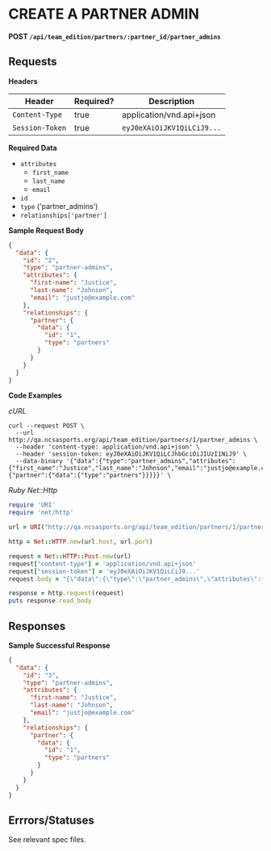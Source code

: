 # CREATE A PARTNER ADMIN

**POST `/api/team_edition/partners/:partner_id/partner_admins`**

## Requests

**Headers**

| Header          | Required? | Description                |
|-----------------|-----------|----------------------------|
| `Content-Type`  | true      | application/vnd.api+json   |
| `Session-Token` | true      | `eyJ0eXAiOiJKV1QiLCiJ9...` |

**Required Data**

* `attributes`
  - `first_name`
  - `last_name`
  - `email`
* `id`
* `type` ('partner_admins')
* `relationships['partner']`

**Sample Request Body**

```json
{
  "data": {
    "id": "2",
    "type": "partner-admins",
    "attributes": {
      "first-name": "Justice",
      "last-name": "Johnson",
      "email": "justjo@example.com"
    },
    "relationships": {
      "partner": {
        "data": {
          "id": "1",
          "type": "partners"
        }
      }
    }
  }
}
```


**Code Examples**

_cURL_

```shell
curl --request POST \
  --url http://qa.ncsasports.org/api/team_edition/partners/1/partner_admins \
  --header 'content-type: application/vnd.api+json' \
  --header 'session-token: eyJ0eXAiOiJKV1QiLCJhbGciOiJIUzI1NiJ9' \
  --data-binary '{"data":{"type":"partner_admins","attributes":{"first_name":"Justice","last_name":"Johnson","email":"justjo@example.com"},"relationships":{"partner":{"data":{"type":"partners"}}}}}' \
```


_Ruby Net::Http_

```ruby
require 'URI'
require 'net/http'

url = URI("http://qa.ncsasports.org/api/team_edition/partners/1/partner_admins")

http = Net::HTTP.new(url.host, url.port)

request = Net::HTTP::Post.new(url)
request["content-type"] = 'application/vnd.api+json'
request["session-token"] = 'eyJ0eXAiOiJKV1QiLCiJ9...'
request.body = "{\"data\":{\"type\":\"partner_admins\",\"attributes\":{\"first_name\":\"Justice\",\"last_name\":\"Johnson\",\"email\":\"justjo@example.com\"},\"relationships\":{\"partner\":{\"data\":{\"type\":\"partners\"}}}}}"

response = http.request(request)
puts response.read_body
```

## Responses

**Sample Successful Response**

```json
{
  "data": {
    "id": "3",
    "type": "partner-admins",
    "attributes": {
      "first-name": "Justice",
      "last-name": "Johnson",
      "email": "justjo@example.com"
    },
    "relationships": {
      "partner": {
        "data": {
          "id": "1",
          "type": "partners"
        }
      }
    }
  }
}
```



## Errrors/Statuses

See relevant spec files.
